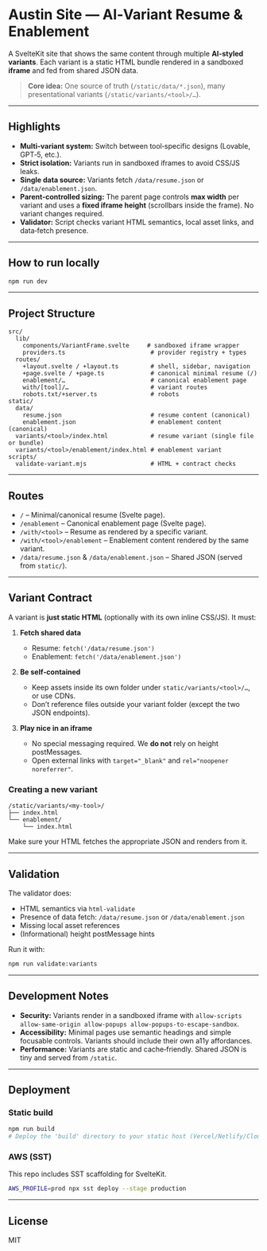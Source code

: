 # Austin Site — AI‑Variant Resume & Enablement

A SvelteKit site that shows the same content through multiple **AI‑styled variants**.
Each variant is a static HTML bundle rendered in a sandboxed **iframe** and fed from shared JSON data.

> **Core idea:** One source of truth (`/static/data/*.json`), many presentational variants (`/static/variants/<tool>/…`).

---

## Highlights

* **Multi‑variant system:** Switch between tool‑specific designs (Lovable, GPT‑5, etc.).
* **Strict isolation:** Variants run in sandboxed iframes to avoid CSS/JS leaks.
* **Single data source:** Variants fetch `/data/resume.json` or `/data/enablement.json`.
* **Parent‑controlled sizing:** The parent page controls **max width** per variant and uses a **fixed iframe height** (scrollbars inside the frame). No variant changes required.
* **Validator:** Script checks variant HTML semantics, local asset links, and data‑fetch presence.

---

## How to run locally

```bash
npm run dev
```

---

## Project Structure

```
src/
  lib/
    components/VariantFrame.svelte     # sandboxed iframe wrapper
    providers.ts                        # provider registry + types
  routes/
    +layout.svelte / +layout.ts         # shell, sidebar, navigation
    +page.svelte / +page.ts             # canonical minimal resume (/)
    enablement/…                        # canonical enablement page
    with/[tool]/…                       # variant routes
    robots.txt/+server.ts               # robots
static/
  data/
    resume.json                         # resume content (canonical)
    enablement.json                     # enablement content (canonical)
  variants/<tool>/index.html            # resume variant (single file or bundle)
  variants/<tool>/enablement/index.html # enablement variant
scripts/
  validate-variant.mjs                  # HTML + contract checks
```

---

## Routes

* `/` – Minimal/canonical resume (Svelte page).
* `/enablement` – Canonical enablement page (Svelte page).
* `/with/<tool>` – Resume as rendered by a specific variant.
* `/with/<tool>/enablement` – Enablement content rendered by the same variant.
* `/data/resume.json` & `/data/enablement.json` – Shared JSON (served from `static/`).


---

## Variant Contract

A variant is **just static HTML** (optionally with its own inline CSS/JS). It must:

1. **Fetch shared data**

   * Resume: `fetch('/data/resume.json')`
   * Enablement: `fetch('/data/enablement.json')`

2. **Be self‑contained**

   * Keep assets inside its own folder under `static/variants/<tool>/…`, or use CDNs.
   * Don’t reference files outside your variant folder (except the two JSON endpoints).

3. **Play nice in an iframe**

   * No special messaging required. We **do not** rely on height postMessages.
   * Open external links with `target="_blank"` and `rel="noopener noreferrer"`.

### Creating a new variant

```
/static/variants/<my-tool>/
├── index.html
└── enablement/
    └── index.html
```

Make sure your HTML fetches the appropriate JSON and renders from it.


---

## Validation

The validator does:

* HTML semantics via `html-validate`
* Presence of data fetch: `/data/resume.json` or `/data/enablement.json`
* Missing local asset references
* (Informational) height postMessage hints

Run it with:

```bash
npm run validate:variants
```

---

## Development Notes

* **Security:** Variants render in a sandboxed iframe with `allow-scripts allow-same-origin allow-popups allow-popups-to-escape-sandbox`.
* **Accessibility:** Minimal pages use semantic headings and simple focusable controls. Variants should include their own a11y affordances.
* **Performance:** Variants are static and cache‑friendly. Shared JSON is tiny and served from `/static`.

---

## Deployment

### Static build

```bash
npm run build
# Deploy the 'build' directory to your static host (Vercel/Netlify/Cloudflare Pages/etc.)
```

### AWS (SST)

This repo includes SST scaffolding for SvelteKit.

```bash
AWS_PROFILE=prod npx sst deploy --stage production
```

---

## License

MIT
